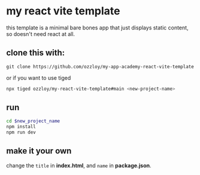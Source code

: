 # my react vite template

this template is a minimal bare bones app that just displays static
content, so doesn't need react at all.

## clone this with:
```
git clone https://github.com/ozzloy/my-app-academy-react-vite-template
```

or if you want to use tiged
```sh
npx tiged ozzloy/my-react-vite-template#main <new-project-name>
```

## run
```sh
cd $new_project_name
npm install
npm run dev
```

## make it your own
change the `title` in __index.html__, and `name` in __package.json__.
